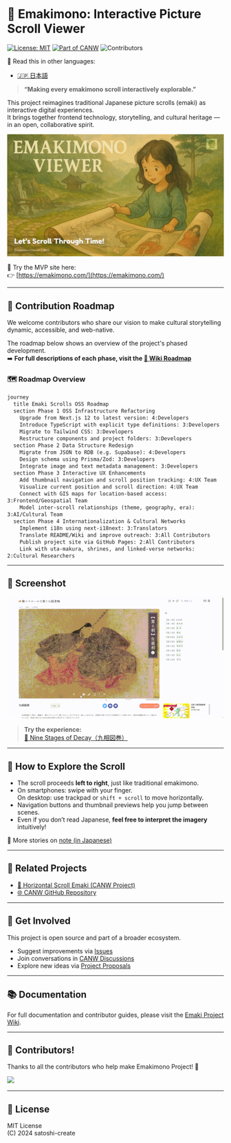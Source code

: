 # 🎐 Emakimono: Interactive Picture Scroll Viewer

[![License: MIT](https://img.shields.io/badge/License-MIT-green.svg)](./LICENSE)
[![Part of CANW](https://img.shields.io/badge/CANW-ecosystem-blueviolet)](https://github.com/satoshi-create/complexity-and-network-webdesign)
![Contributors](https://img.shields.io/github/contributors/satoshi-create/emakimono-next?color=brightgreen)

📘 Read this in other languages:

- [🇯🇵 日本語](./README_ja.md)

> **“Making every emakimono scroll interactively explorable.”**

This project reimagines traditional Japanese picture scrolls (emaki) as interactive digital experiences.  
It brings together frontend technology, storytelling, and cultural heritage — in an open, collaborative spirit.


[![Emaki Screenshot](./public/hero-img_new.png)](https://emakimono.com/)


🌟 Try the MVP site here:  
👉 [https://emakimono.com/](https://emakimono.com/)

---

## 🧭 Contribution Roadmap

We welcome contributors who share our vision to make cultural storytelling dynamic, accessible, and web-native.

The roadmap below shows an overview of the project's phased development.  
➡️ **For full descriptions of each phase, visit the [📍 Wiki Roadmap](https://github.com/satoshi-create/emakimono-next/wiki/Contribution-Roadmap)**

### 🗺 Roadmap Overview

```mermaid
journey
  title Emaki Scrolls OSS Roadmap
  section Phase 1 OSS Infrastructure Refactoring
    Upgrade from Next.js 12 to latest version: 4:Developers
    Introduce TypeScript with explicit type definitions: 3:Developers
    Migrate to Tailwind CSS: 3:Developers
    Restructure components and project folders: 3:Developers
  section Phase 2 Data Structure Redesign
    Migrate from JSON to RDB (e.g. Supabase): 4:Developers
    Design schema using Prisma/Zod: 3:Developers
    Integrate image and text metadata management: 3:Developers
  section Phase 3 Interactive UX Enhancements
    Add thumbnail navigation and scroll position tracking: 4:UX Team
    Visualize current position and scroll direction: 4:UX Team
    Connect with GIS maps for location-based access: 3:Frontend/Geospatial Team
    Model inter-scroll relationships (theme, geography, era): 3:AI/Cultural Team
  section Phase 4 Internationalization & Cultural Networks
    Implement i18n using next-i18next: 3:Translators
    Translate README/Wiki and improve outreach: 3:All Contributors
    Publish project site via GitHub Pages: 2:All Contributors
    Link with uta-makura, shrines, and linked-verse networks: 2:Cultural Researchers

```

---

## 🎨 Screenshot

[![Screenshot](./public/demo_kusouzu.gif)](https://emakimono.com/en)

> **Try the experience:**  
[📜 Nine Stages of Decay（九相図巻）](https://emakimono.com/kusouzumaki)

---

## 🧭 How to Explore the Scroll

- The scroll proceeds **left to right**, just like traditional emakimono.
- On smartphones: swipe with your finger.  
  On desktop: use trackpad or `shift + scroll` to move horizontally.
- Navigation buttons and thumbnail previews help you jump between scenes.
- Even if you don’t read Japanese, **feel free to interpret the imagery** intuitively!

📝 More stories on [note (in Japanese)](https://note.com/enjoy_emakimono/n/n449f765b4876)

---


## 🧠 Related Projects

- [📜 Horizontal Scroll Emaki (CANW Project)](https://github.com/satoshi-create/complexity-and-network-webdesign/tree/main/projects/horizontal-scroll-emaki)
- [🌐 CANW GitHub Repository](https://github.com/satoshi-create/complexity-and-network-webdesign)

---


## 💬 Get Involved

This project is open source and part of a broader ecosystem.

- Suggest improvements via [Issues](../../issues)
- Join conversations in [CANW Discussions](https://github.com/satoshi-create/complexity-and-network-webdesign/discussions)
- Explore new ideas via [Project Proposals](https://github.com/satoshi-create/complexity-and-network-webdesign/discussions/categories/-proposals)
  
---
## 📚 Documentation

For full documentation and contributor guides, please visit the [Emaki Project Wiki](https://github.com/satoshi-create/emakimono-next/wiki).

---
## 🌟 Contributors!

Thanks to all the contributors who help make Emakimono Project! 🌱

<a href="https://github.com/satoshi-create/emakimono-next/contributors">
  <img src="https://contrib.rocks/image?repo=satoshi-create/emakimono-next" />
</a>

---

## 📘 License

MIT License  
(C) 2024 satoshi-create
